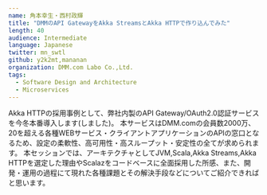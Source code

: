 ```yaml
---
name: 角本幸生・西村政輝
title: "DMMのAPI GatewayをAkka StreamsとAkka HTTPで作り込んでみた"
length: 40
audience: Intermediate
language: Japanese
twitter: mn_swtl
github: y2k2mt,mananan
organization: DMM.com Labo Co.,Ltd.
tags:
  - Software Design and Architecture
  - Microservices
---
```

Akka HTTPの採用事例として、弊社内製のAPI Gateway/OAuth2.0認証サービスを今冬本番導入します(しました)。
本サービスはDMM.comの会員数2000万、20を超える各種WEBサービス・クライアントアプリケーションのAPIの窓口となるため、設定の柔軟性、高可用性・高スループット・安定性の全てが求められます。
本セッションでは、アーキテクチャとしてJVM,Scala,Akka Streams,Akka HTTPを選定した理由やScalazをコードベースに全面採用した所感、また、開発・運用の過程にて現れた各種課題とその解決手段などについてご紹介できればと思います。